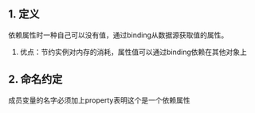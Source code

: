 ## 1. 定义
 依赖属性时一种自己可以没有值，通过binding从数据源获取值的属性。
 1. 优点：节约实例对内存的消耗，属性值可以通过binding依赖在其他对象上

 ## 2. 命名约定
 成员变量的名字必须加上property表明这个是一个依赖属性